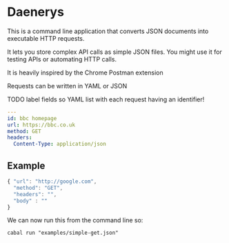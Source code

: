 # Daenerys

This is a command line application that converts JSON documents into executable HTTP requests.

It lets you store complex API calls as simple JSON files. You might use it for testing APIs or automating HTTP calls.

It is heavily inspired by the Chrome Postman extension

Requests can be written in YAML or JSON

TODO label fields so YAML list with each request having an identifier!

```yaml
---
id: bbc homepage
url: https://bbc.co.uk
method: GET
headers:
  Content-Type: application/json
```

## Example

```javascript
{ "url": "http://google.com",
  "method": "GET",
  "headers": "",
  "body" : ""
}
```

We can now run this from the command line so:

```
cabal run "examples/simple-get.json"
```
